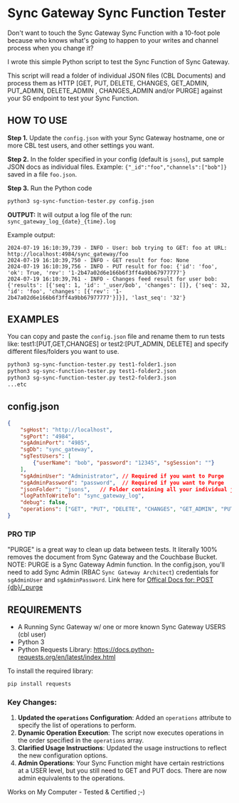 # Sync Gateway Sync Function Tester

Don't want to touch the Sync Gateway Sync Function with a 10-foot pole because who knows what's going to happen to your writes and channel process when you change it?

I wrote this simple Python script to test the Sync Function of Sync Gateway.

This script will read a folder of individual JSON files (CBL Documents) and process them as HTTP [GET, PUT, DELETE, CHANGES, GET_ADMIN, PUT_ADMIN, DELETE_ADMIN , CHANGES_ADMIN and/or PURGE] against your SG endpoint to test your Sync Function.

## HOW TO USE

**Step 1.** Update the `config.json` with your Sync Gateway hostname, one or more CBL test users, and other settings you want.

**Step 2.** In the folder specified in your config (default is `jsons`), put sample JSON docs as individual files. Example: `{"_id":"foo","channels":["bob"]}` saved in a file `foo.json`.  

**Step 3.** Run the Python code 

```sh
python3 sg-sync-function-tester.py config.json
```

**OUTPUT:** It will output a log file of the run: `sync_gateway_log_{date}_{time}.log`

Example output:
```
2024-07-19 16:10:39,739 - INFO - User: bob trying to GET: foo at URL: http://localhost:4984/sync_gateway/foo
2024-07-19 16:10:39,750 - INFO - GET result for foo: None
2024-07-19 16:10:39,756 - INFO - PUT result for foo: {'id': 'foo', 'ok': True, 'rev': '1-2b47a02d6e166b6f3ff4a9bb67977777'}
2024-07-19 16:10:39,761 - INFO - Changes feed result for user bob: {'results': [{'seq': 1, 'id': '_user/bob', 'changes': []}, {'seq': 32, 'id': 'foo', 'changes': [{'rev': '1-2b47a02d6e166b6f3ff4a9bb67977777'}]}], 'last_seq': '32'}
```

## EXAMPLES

You can copy and paste the `config.json` file and rename them to run tests like: test1:[PUT,GET,CHANGES] or test2:[PUT_ADMIN, DELETE] and specify different files/folders you want to use.

```sh
python3 sg-sync-function-tester.py test1-folder1.json
python3 sg-sync-function-tester.py test1-folder2.json
python3 sg-sync-function-tester.py test2-folder3.json
...etc
```

## config.json

```json
{
    "sgHost": "http://localhost",
    "sgPort": "4984",
    "sgAdminPort": "4985",
    "sgDb": "sync_gateway",
    "sgTestUsers": [
        {"userName": "bob", "password": "12345", "sgSession": ""}
    ],
    "sgAdminUser": "Administrator", // Required if you want to Purge
    "sgAdminPassword": "password",  // Required if you want to Purge
    "jsonFolder": "jsons",   // Folder containing all your individual json files
    "logPathToWriteTo": "sync_gateway_log",
    "debug": false,
    "operations": ["GET", "PUT", "DELETE", "CHANGES", "GET_ADMIN", "PUT_ADMIN", "DELETE_ADMIN", "CHANGES_ADMIN", "PURGE"]  // Specify the order of operations and/or indivdual operations
}
```

### **PRO TIP**
"PURGE" is a great way to clean up data between tests. It literally 100% removes the document from Sync Gateway and the Couchbase Bucket. NOTE: PURGE is a Sync Gateway Admin function. In the config.json, you'll need to add Sync Admin (RBAC `Sync Gateway Architect`) credentials for `sgAdminUser` and `sgAdminPassword`. Link here for [Offical Docs for: POST {db}/_purge](https://docs.couchbase.com/sync-gateway/current/rest-api-admin.html#/Document/post_keyspace__purge)


## REQUIREMENTS 
- A Running Sync Gateway w/ one or more known Sync Gateway USERS (cbl user)
- Python 3
- Python Requests Library: https://docs.python-requests.org/en/latest/index.html

To install the required library:
```sh
pip install requests
```

### Key Changes:
1. **Updated the `operations` Configuration**: Added an `operations` attribute to specify the list of operations to perform.
2. **Dynamic Operation Execution**: The script now executes operations in the order specified in the `operations` array.
3. **Clarified Usage Instructions**: Updated the usage instructions to reflect the new configuration options.
4. **Admin Operations**: Your Sync Function might have certain restrictions at a USER level, but you still need to GET and PUT docs. There are now admin equivalents to the operations.

Works on My Computer - Tested & Certified ;-)